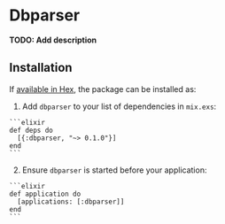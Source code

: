 # Dbparser

**TODO: Add description**

## Installation

If [available in Hex](https://hex.pm/docs/publish), the package can be installed as:

  1. Add `dbparser` to your list of dependencies in `mix.exs`:

    ```elixir
    def deps do
      [{:dbparser, "~> 0.1.0"}]
    end
    ```

  2. Ensure `dbparser` is started before your application:

    ```elixir
    def application do
      [applications: [:dbparser]]
    end
    ```


